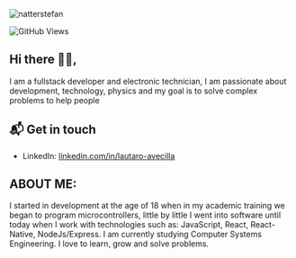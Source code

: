 

<!--
**taroIfElse/taroIfElse** is a ✨ _special_ ✨ repository because its `README.md` (this file) appears on your GitHub profile.

Here are some ideas to get you started:

- 🔭 I’m currently working on ...
- 🌱 I’m currently learning ...
- 👯 I’m looking to collaborate on ...
- 🤔 I’m looking for help with ...
- 💬 Ask me about ...
- 📫 How to reach me: ...
- 😄 Pronouns: ...
- ⚡ Fun fact: ...
-->


![natterstefan](https://res.cloudinary.com/dxgwcpdom/image/upload/v1623223350/GitHub/fm_y6xlzk.png)

![GitHub Views](https://komarev.com/ghpvc/?username=fernandomireles&color=2685BF)

## Hi there 👋🏻,

I am a fullstack developer and electronic technician, I am passionate about development, technology, physics and my goal is to solve complex problems to help people

## 📬 Get in touch

- LinkedIn: [linkedin.com/in/lautaro-avecilla ](https://www.linkedin.com/in/lautaro-avecilla)

## ABOUT ME:
I started in development at the age of 18 when in my academic training we began to program microcontrollers, little by little I went into software until today when I work with technologies such as:
JavaScript, React, React-Native, NodeJs/Express.
I am currently studying Computer Systems Engineering.
I love to learn, grow and solve problems.

